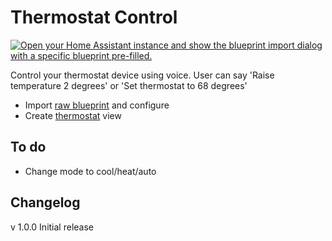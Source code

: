 # Thermostat Control

[![Open your Home Assistant instance and show the blueprint import dialog with a specific blueprint pre-filled.](https://my.home-assistant.io/badges/blueprint_import.svg)](https://my.home-assistant.io/redirect/blueprint_import/?blueprint_url=https%3A%2F%2Fraw.githubusercontent.com%2Fdinki%2FView-Assist%2Fmain%2FView_Assist_custom_sentences%2FThermostat_Control%2Fblueprint-thermostatcontrol.yaml)


Control your thermostat device using voice.  User can say 'Raise temperature 2 degrees' or 'Set thermostat to 68 degrees'

* Import [raw blueprint](https://raw.githubusercontent.com/dinki/View-Assist/main/View%20Assist%20custom%20sentences/Thermostat%20Control/blueprint-thermostatcontrol.yaml) and configure
* Create [thermostat](https://raw.githubusercontent.com/dinki/View-Assist/main/View%20Assist%20dashboard%20and%20views/views/thermostat/thermostat.yaml) view

## To do

* Change mode to cool/heat/auto
  
## Changelog

v 1.0.0 Initial release
